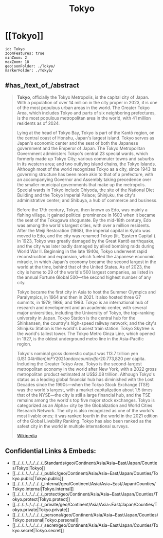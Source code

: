 ﻿---
location:
- 35.7
- 139.5
type: geo-Region
title: Tokyo
license: "CC BY-SA 4.0"
source: "https://datahub.io/core/country-codes"
isDeleted: false
isReadOnly: false
draft: false
confidential: public
tags:
- geo/Country/Region
aliases:
- Tokyo
Languages:
- de
cssclasses:
- geo-Region
publish: true
linkTitle: 
keywords: 
layout: 
publishDate: 
expiryDate: 
has_id_wikidata: Q1490
shares_border_with:
- "[[/_Standards/WikiData/WD~Chiba_Prefecture,80011]]"
- "[[/_Standards/WikiData/WD~Kanagawa_Prefecture,127513]]"
- "[[/_Standards/WikiData/WD~Saitama_Prefecture,128186]]"
- "[[/_Standards/WikiData/WD~Yamanashi_Prefecture,132720]]"
contains_the_administrative_territorial_entity:
- '[[/_Standards/WikiData/WD~Komae,86536]]'
- '[[/_Standards/WikiData/WD~Shinjuku,179645]]'
- '[[/_Standards/WikiData/WD~Minato,190088]]'
- '[[/_Standards/WikiData/WD~Shibuya-ku,193638]]'
- '[[/_Standards/WikiData/WD~Fuchū,208818]]'
- '[[/_Standards/WikiData/WD~Hachioji,208863]]'
- '[[/_Standards/WikiData/WD~Machida,210628]]'
- '[[/_Standards/WikiData/WD~Musashino,210661]]'
- '[[/_Standards/WikiData/WD~Chofu,210667]]'
- '[[/_Standards/WikiData/WD~Akishima,212494]]'
- '[[/_Standards/WikiData/WD~Chūō-ku,212704]]'
- '[[/_Standards/WikiData/WD~Bunkyo,212713]]'
- '[[/_Standards/WikiData/WD~Tama,213263]]'
- '[[/_Standards/WikiData/WD~Kodaira,213278]]'
- '[[/_Standards/WikiData/WD~Adachi-ku,213464]]'
- '[[/_Standards/WikiData/WD~Chiyoda-ku,214051]]'
- '[[/_Standards/WikiData/WD~Edogawa-ku,214056]]'
- '[[/_Standards/WikiData/WD~Kōtō-ku,215175]]'
- '[[/_Standards/WikiData/WD~Ota,217234]]'
- '[[/_Standards/WikiData/WD~Hinohara,219576]]'
- '[[/_Standards/WikiData/WD~Setagaya-ku,231645]]'
- '[[/_Standards/WikiData/WD~Arakawa-ku,232624]]'
- '[[/_Standards/WikiData/WD~Suginami-ku,232631]]'
- '[[/_Standards/WikiData/WD~Katsushika-ku,232628]]'
- '[[/_Standards/WikiData/WD~Itabashi-ku,232635]]'
- '[[/_Standards/WikiData/WD~Taitō-ku,232641]]'
- '[[/_Standards/WikiData/WD~Nerima-ku,232655]]'
- '[[/_Standards/WikiData/WD~Shinagawa-ku,233495]]'
- '[[/_Standards/WikiData/WD~Meguro-ku,233903]]'
- '[[/_Standards/WikiData/WD~Nakano,234087]]'
- '[[/_Standards/WikiData/WD~Kita-ku,235130]]'
- '[[/_Standards/WikiData/WD~Sumida-ku,235135]]'
- '[[/_Standards/WikiData/WD~Hino,236197]]'
- '[[/_Standards/WikiData/WD~Toshima-ku,236680]]'
- '[[/_Standards/WikiData/WD~Ome,237683]]'
- '[[/_Standards/WikiData/WD~Akiruno,240480]]'
- '[[/_Standards/WikiData/WD~Higashimurayama,240489]]'
- '[[/_Standards/WikiData/WD~Koganei,242874]]'
- '[[/_Standards/WikiData/WD~Nishitokyo,242882]]'
- '[[/_Standards/WikiData/WD~Mitaka,242885]]'
- '[[/_Standards/WikiData/WD~Tachikawa,269634]]'
- '[[/_Standards/WikiData/WD~Hamura,270465]]'
- '[[/_Standards/WikiData/WD~Fussa,317813]]'
- '[[/_Standards/WikiData/WD~Higashikurume,317830]]'
- '[[/_Standards/WikiData/WD~Kokubunji,317834]]'
- '[[/_Standards/WikiData/WD~Inagi,317847]]'
- '[[/_Standards/WikiData/WD~Kiyose,329754]]'
- '[[/_Standards/WikiData/WD~Kunitachi,330007]]'
- '[[/_Standards/WikiData/WD~Higashiyamato,390788]]'
- '[[/_Standards/WikiData/WD~Musashimurayama,390806]]'
- '[[/_Standards/WikiData/WD~Okutama,598626]]'
- '[[/_Standards/WikiData/WD~Mizuho,975797]]'
- "[[/_Standards/WikiData/WD~Ogasawara_Village,1022925]]"
- '[[/_Standards/WikiData/WD~Toshima,1143112]]'
- '[[/_Standards/WikiData/WD~Miyake,1154797]]'
- '[[/_Standards/WikiData/WD~Hinode,1154806]]'
- '[[/_Standards/WikiData/WD~Aogashima,1196636]]'
- '[[/_Standards/WikiData/WD~Oshima,1204507]]'
- '[[/_Standards/WikiData/WD~Niijima,1204534]]'
- '[[/_Standards/WikiData/WD~Kozushima,1346527]]'
- '[[/_Standards/WikiData/WD~Hachijo,1354815]]'
- '[[/_Standards/WikiData/WD~Mikurajima,1354993]]'
headquarters_location: "[[/_Standards/WikiData/WD~Tokyo_Metropolitan_Government_Building,111973]]"
located_in_or_next_to_body_of_water: "[[/_Standards/WikiData/WD~Tokyo_Bay,141017]]"
official_symbol:
- "[[/_Standards/WikiData/WD~Prunus_×_yedoensis,163078]]"
- "[[/_Standards/WikiData/WD~Black-headed_Gull,25634]]"
instance_of:
- '[[/_Standards/WikiData/WD~megacity,174844]]'
- '[[/_Standards/WikiData/WD~metropolis,200250]]'
- "[[/_Standards/WikiData/WD~global_city,208511]]"
- "[[/_Standards/WikiData/WD~capital_of_Japan,1025961]]"
- "[[/_Standards/WikiData/WD~financial_center,1066984]]"
- "[[/_Standards/WikiData/WD~tourist_destination,1200957]]"
- "[[/_Standards/WikiData/WD~big_city,1549591]]"
- "[[/_Standards/WikiData/WD~largest_city,51929311]]"
- "[[/_Standards/WikiData/WD~metropolitan_prefecture,124313007]]"
- "[[/_Standards/WikiData/WD~prefecture_of_Japan,50337]]"
capital: '[[/_Standards/WikiData/WD~Shinjuku,179645]]'
historical_region: '[[/_Standards/WikiData/WD~Edo,215646]]'
head_of_government: "[[/_Standards/WikiData/WD~Yuriko_Koike,261703]]"
has_part_s_:
- "[[/_Standards/WikiData/WD~ward_area_of_Tokyo,308891]]"
- "[[/_Standards/WikiData/WD~Tokyo_Metropolitan_Government,1074185]]"
- "[[/_Standards/WikiData/WD~Tokyo_Islands,1138596]]"
- "[[/_Standards/WikiData/WD~Western_Tokyo,1323122]]"
- '[[/_Standards/WikiData/WD~Tokyo,7473516]]'
part_of:
- "[[/_Standards/WikiData/WD~Greater_Tokyo_Area,328121]]"
- '[[/_Standards/WikiData/WD~Minami-Kantō,1775108]]'
different_from: '[[/_Standards/WikiData/WD~Tokio,355898]]'
described_by_source:
- "[[/_Standards/WikiData/WD~Brockhaus_and_Efron_Encyclopedic_Dictionary,602358]]"
- "[[/_Standards/WikiData/WD~Encyclopædia_Britannica_11th_edition,867541]]"
- "[[/_Standards/WikiData/WD~The_Nuttall_Encyclopædia,3181656]]"
- "[[/_Standards/WikiData/WD~The_New_Student's_Reference_Work,16082057]]"
- "[[/_Standards/WikiData/WD~Small_Brockhaus_and_Efron_Encyclopedic_Dictionary,19180675]]"
Köppen_climate_classification: "[[/_Standards/WikiData/WD~humid_subtropical_climate,864320]]"
located_in_time_zone: "[[/_Standards/WikiData/WD~Japan_Standard_Time,909085]]"
executive_body: "[[/_Standards/WikiData/WD~Tokyo_Metropolitan_Government,1074185]]"
located_in_on_physical_feature: "[[/_Standards/WikiData/WD~Kantō_Plain,1124865]]"
replaces:
- "[[/_Standards/WikiData/WD~Tokyo_Prefecture,1189121]]"
- "[[/_Standards/WikiData/WD~Tokyo_City,1207735]]"
has_characteristic: "[[/_Standards/WikiData/WD~primate_city,1422929]]"
highest_point: "[[/_Standards/WikiData/WD~Mount_Kumotori,1781878]]"
has_seal_badge_or_sigil: "[[/_Standards/WikiData/WD~Symbol_of_Tokyo_Metropolis,2332372]]"
main_regulatory_text: "[[/_Standards/WikiData/WD~Tōkyō_tosei,2465336]]"
history_of_topic:
- "[[/_Standards/WikiData/WD~history_of_Tokyo,2510783]]"
- "[[/_Standards/WikiData/WD~timeline_of_Tokyo,20983147]]"
topic_s_main_template: '[[/_Standards/WikiData/WD~Template_Tokyo,7346706]]'
contains_settlement: '[[/_Standards/WikiData/WD~Tokyo,7473516]]'
associated_electoral_district:
- "[[/_Standards/WikiData/WD~Tokyo_10th_district,7813802]]"
- "[[/_Standards/WikiData/WD~Tokyo_1st_district,7813806]]"
- "[[/_Standards/WikiData/WD~Tokyo_18th_district,7813807]]"
- "[[/_Standards/WikiData/WD~Tokyo_2nd_district,7813811]]"
- "[[/_Standards/WikiData/WD~Tokyo_6th_district,7813818]]"
- "[[/_Standards/WikiData/WD~Tokyo_8th_district,7813822]]"
- "[[/_Standards/WikiData/WD~Tokyo_At-large_district,7813827]]"
- "[[/_Standards/WikiData/WD~Tokyo_proportional_representation_block,7814046]]"
- "[[/_Standards/WikiData/WD~Tokyo_22nd_district,10343462]]"
- "[[/_Standards/WikiData/WD~Tokyo_3rd_district,10343508]]"
- "[[/_Standards/WikiData/WD~Tokyo_4th_district,10343531]]"
- "[[/_Standards/WikiData/WD~Tokyo_7th_district,10343578]]"
- "[[/_Standards/WikiData/WD~Tokyo_25th_district,10971927]]"
- "[[/_Standards/WikiData/WD~Tokyo_11th_district,11102981]]"
- "[[/_Standards/WikiData/WD~Tokyo_9th_district,11102990]]"
- "[[/_Standards/WikiData/WD~Tokyo_5th_district,11102988]]"
- "[[/_Standards/WikiData/WD~Tokyo_13th_district,11525650]]"
- "[[/_Standards/WikiData/WD~Tokyo_14th_district,11525651]]"
- "[[/_Standards/WikiData/WD~Tokyo_12th_district,11525648]]"
- "[[/_Standards/WikiData/WD~Tokyo_17th_district,11525654]]"
- "[[/_Standards/WikiData/WD~Tokyo_19th_district,11525655]]"
- "[[/_Standards/WikiData/WD~Tokyo_15th_district,11525652]]"
- "[[/_Standards/WikiData/WD~Tokyo_16th_district,11525653]]"
- "[[/_Standards/WikiData/WD~Tokyo_21th_district,11525658]]"
- "[[/_Standards/WikiData/WD~Tokyo_23rd_district,11525659]]"
- "[[/_Standards/WikiData/WD~Tokyo_20th_district,11525656]]"
- "[[/_Standards/WikiData/WD~Tokyo_24th_district,11525660]]"
- "[[/_Standards/WikiData/WD~Tokyo_26th_district,115515575]]"
- "[[/_Standards/WikiData/WD~Tokyo_27th_district,115515584]]"
- "[[/_Standards/WikiData/WD~Tokyo_28th_district,115515596]]"
- "[[/_Standards/WikiData/WD~Tokyo_29th_district,115515600]]"
- "[[/_Standards/WikiData/WD~Tokyo_30th_district,115515604]]"
legislative_body: "[[/_Standards/WikiData/WD~Tokyo_Metropolitan_Assembly,7813951]]"
category_for_people_buried_here: '[[/_Standards/WikiData/WD~Q7978414,7978414]]'
topic_s_main_Wikimedia_portal: '[[/_Standards/WikiData/WD~Portal_Tokyo,11379416]]'
anthem: "[[/_Standards/WikiData/WD~Tokyo_Metropolitan_Song,11525332]]"
office_held_by_head_of_government: "[[/_Standards/WikiData/WD~Governor_of_Tokyo,11525354]]"
public_holiday: "[[/_Standards/WikiData/WD~Tokyo_Citizen's_Day,11643728]]"
archives_at: "[[/_Standards/WikiData/WD~Tokyo_Metropolitan_Archives,18337459]]"
flag: "[[/_Standards/WikiData/WD~flag_of_Tokyo,20900820]]"
Wolfram_Language_entity_code:
- "Entity[\"MetropolitanArea\", \"TokyoJapanMetro\"]"
- "Entity[\"AdministrativeDivision\", {\"Tokyo\", \"Japan\"}]"
- "Entity[\"City\", {\"Tokyo\", \"Tokyo\", \"Japan\"}]"
economy_of_topic: "[[/_Standards/WikiData/WD~economy_of_Tokyo,106017817]]"
on_focus_list_of_Wikimedia_project: "[[/_Standards/WikiData/WD~NADD_Wikidata_project,123694075]]"
said_to_be_the_same_as: "[[/_Standards/WikiData/WD~metropolitan_prefecture,124313007]]"
demographics_of_topic: "[[/_Standards/WikiData/WD~demographics_of_Tokyo,124313324]]"
demonym:
- toquiota
- Tokijčan
- Tokijčanka
- Tokyote
- tokijczycy
- tokijczyk
- tokijka
- tokijki
- Tokyoite
- Tokyoïte
BHCL_UUID: a5f1c2ec-c09e-4fb2-ada0-8bb828f72607
UMLS_CUI: C0040371
Mastodon_instance_URL: "https://mastodon.tokyo"
ISNI: 0000000417576305
inception: "1868-09-06T00:00:00Z"
MeSH_tree_code:
- Z01.252.474.463.709
- Z01.433.900
coordinate_location: "Point(139.691666666 35.689444444)"
twinned_administrative_body:
- '[[/_Standards/WikiData/WD~Moscow,649]]'
- '[[/_Standards/WikiData/WD~Beijing,956]]'
- '[[/_Standards/WikiData/WD~Delhi,1353]]'
- "[[/_Standards/WikiData/WD~New_South_Wales,3224]]"
- '[[/_Standards/WikiData/WD~Jakarta,3630]]'
- '[[/_Standards/WikiData/WD~Damascus,3766]]'
- '[[/_Standards/WikiData/WD~Amman,3805]]'
- '[[/_Standards/WikiData/WD~Casablanca,7903]]'
- '[[/_Standards/WikiData/WD~Seoul,8684]]'
- '[[/_Standards/WikiData/WD~Honolulu,18094]]'
- "[[/_Standards/WikiData/WD~Cairo_Governorate,30805]]"
- "[[/_Standards/WikiData/WD~New_York_City,60]]"
- '[[/_Standards/WikiData/WD~Berlin,64]]'
- '[[/_Standards/WikiData/WD~London,84]]'
- '[[/_Standards/WikiData/WD~Paris,90]]'
- "[[/_Standards/WikiData/WD~São_Paulo,174]]"
- '[[/_Standards/WikiData/WD~Rome,220]]'
named_after:
- '[[/_Standards/WikiData/WD~east,684]]'
- "[[/_Standards/WikiData/WD~capital_city,5119]]"
detail_map: "http://commons.wikimedia.org/wiki/Special:FilePath/%E6%9D%B1%E4%BA%AC%E9%83%BD%E8%A1%8C%E6%94%BF%E5%8C%BA%E5%88%86%E5%9B%B3.png"
aerial_view:
- "http://commons.wikimedia.org/wiki/Special:FilePath/20041230%20cimg0137%201600%20-%20panoramio.jpg"
- "http://commons.wikimedia.org/wiki/Special:FilePath/Night%20in%20the%20Greater%20Tokyo%20Area%20ISS054.jpg"
- "http://commons.wikimedia.org/wiki/Special:FilePath/Tokyo%202017-09-18%20%2836532024423%29.jpg"
pronunciation_audio:
- "http://commons.wikimedia.org/wiki/Special:FilePath/LL-Q5146%20%28por%29-NMaia-T%C3%B3quio.wav"
- "http://commons.wikimedia.org/wiki/Special:FilePath/LL-Q7913%20%28ron%29-KlaudiuMihaila-T%C5%8Dky%C5%8D.wav"
video: "http://commons.wikimedia.org/wiki/Special:FilePath/Shibuya%20Crossing.ogv"
relief_location_map: "http://commons.wikimedia.org/wiki/Special:FilePath/Tokyo-to%20g%C3%A9olocalisation%20relief.svg"
logo_image: "http://commons.wikimedia.org/wiki/Special:FilePath/Tokyo%20%28Chinese%20characters%29.svg"
location_map: "http://commons.wikimedia.org/wiki/Special:FilePath/Tokyo%20Blank%203.svg"
panoramic_view: "http://commons.wikimedia.org/wiki/Special:FilePath/Tokyo%20from%20the%20top%20of%20the%20SkyTree%20%28cropped%29.JPG"
montage_image: "http://commons.wikimedia.org/wiki/Special:FilePath/Tokyo%20Montage%202015.jpg"
nighttime_view: "http://commons.wikimedia.org/wiki/Special:FilePath/Tokyo%20tower%20aerial%20night.jpg"
official_website: "https://www.metro.tokyo.lg.jp/"
streaming_media_URL: "https://www.youtube.com/watch?v=kQFo1bVV81c"
U_S_National_Archives_Identifier: 10036684
Krugosvet_article: Earth_sciences/geografiya/TOKIO.html
FIPS_10_4_countries_and_regions_: JA40
ISO_3166_2_code: JP-13
HASC: JP.TK
UN_LOCODE: JPTKX
Libris_URI: mkz102b55rvkgm2
X_Twitter_username: tocho_koho
Facebook_username: tochokoho
TikTok_username: tokyodouga_official
name_in_kana: とうきょうと
capital_of: '[[/_Standards/WikiData/WD~Japan,17]]'
located_in_the_administrative_territorial_entity: '[[/_Standards/WikiData/WD~Japan,17]]'
country: '[[/_Standards/WikiData/WD~Japan,17]]'
continent: '[[/_Standards/WikiData/WD~Asia,48]]'
elevation_above_sea_level: 6
OpenStreetMap_zoom_level: 8
minimum_wage: 985
OmegaWiki_Defined_Meaning: 7082
locator_map_image: "http://commons.wikimedia.org/wiki/Special:FilePath/Location%20TokyoJapan.jpg"
seal_image: "http://commons.wikimedia.org/wiki/Special:FilePath/Symbol%20of%20Tokyo%20Metropolis.svg"
area: 2194.05
dantai_code: 130001
social_media_followers: 1143594
image: "http://commons.wikimedia.org/wiki/Special:FilePath/Tokyo%20Japan%20taken%20by%20Hodoyoshi-3%20Satellite.jpg"
Commons_category: Tokyo
subreddit: Tokyo
hashtag:
- Tokyo
- 東京
native_label: 東京都
official_name: 東京都
population: 14264798
YouTube_handle: tokyo
GitHub_topic: tokyo
WOEID: 2345889
coat_of_arms_image: "http://commons.wikimedia.org/wiki/Special:FilePath/Emblem%20of%20Tokyo%20Metropolis.svg"
flag_image: "http://commons.wikimedia.org/wiki/Special:FilePath/Flag%20of%20Tokyo%20Metropolis.svg"
Commons_gallery: 東京
page_banner: "http://commons.wikimedia.org/wiki/Special:FilePath/Tokyo%20banner.jpg"
geoshape: "http://commons.wikimedia.org/data/main/Data:Japan/Tokyo.map"
---

# [[Tokyo]] 

```leaflet
id: Tokyo
zoomFeatures: true 
minZoom: 2 
maxZoom: 18
geojsonFolder: ./Tokyo/
markerFolder: ./Tokyo/
```

## #has_/text_of_/abstract

> **Tokyo**, officially the Tokyo Metropolis, is the capital city of Japan. With a population of over 14 million in the city proper in 2023, it is one of the most populous urban areas in the world. The Greater Tokyo Area, which includes Tokyo and parts of six neighboring prefectures, is the most populous metropolitan area in the world, with 41 million residents as of 2024.
>
> Lying at the head of Tokyo Bay, Tokyo is part of the Kantō region, on the central coast of Honshu, Japan's largest island. Tokyo serves as Japan's economic center and the seat of both the Japanese government and the Emperor of Japan. The Tokyo Metropolitan Government administers Tokyo's central 23 special wards, which formerly made up Tokyo City; various commuter towns and suburbs in its western area; and two outlying island chains, the Tokyo Islands. Although most of the world recognizes Tokyo as a city, since 1943 its governing structure has been more akin to that of a prefecture, with an accompanying Governor and Assembly taking precedence over the smaller municipal governments that make up the metropolis. Special wards in Tokyo include Chiyoda, the site of the National Diet Building and the Tokyo Imperial Palace; Shinjuku, the city's administrative center; and Shibuya, a hub of commerce and business.
>
> Before the 17th century, Tokyo, then known as Edo, was mainly a fishing village. It gained political prominence in 1603 when it became the seat of the Tokugawa shogunate. By the mid-18th century, Edo was among the world's largest cities, with over a million residents. After the Meiji Restoration (1868), the imperial capital in Kyoto was moved to Edo, and the city was renamed Tokyo (lit. 'Eastern Capital'). In 1923, Tokyo was greatly damaged by the Great Kantō earthquake, and the city was later badly damaged by allied bombing raids during World War II. Beginning in the late 1940s, Tokyo underwent rapid reconstruction and expansion, which fueled the Japanese economic miracle, in which Japan's economy became the second largest in the world at the time, behind that of the United States. As of 2023, the city is home to 29 of the world's 500 largest companies, as listed in the annual Fortune Global 500—the second highest number of any city.
>
> Tokyo became the first city in Asia to host the Summer Olympics and Paralympics, in 1964 and then in 2021. It also hosted three G7 summits, in 1979, 1986, and 1993. Tokyo is an international hub of research and development and an academic center, with several major universities, including the University of Tokyo, the top-ranking university in Japan. Tokyo Station is the central hub for the Shinkansen, the country's high-speed railway network; and the city's Shinjuku Station is the world's busiest train station. Tokyo Skytree is the world's tallest tower. The Tokyo Metro Ginza Line, which opened in 1927, is the oldest underground metro line in the Asia–Pacific region.
>
> Tokyo's nominal gross domestic output was 113.7 trillion yen (US$1.04 trillion) in FY2021 and accounted for 20.7% of the country's total economic output, which converts to 8.07 million yen or US$73,820 per capita. Including the Greater Tokyo Area, Tokyo is the second-largest metropolitan economy in the world after New York, with a 2022 gross metropolitan product estimated at US$2.08 trillion. Although Tokyo's status as a leading global financial hub has diminished with the Lost Decades since the 1990s—when the Tokyo Stock Exchange (TSE) was the world's largest, with a market capitalization about 1.5 times that of the NYSE—the city is still a large financial hub, and the TSE remains among the world's top five major stock exchanges. Tokyo is categorized as an Alpha+ city by the Globalization and World Cities Research Network. The city is also recognized as one of the world's most livable ones; it was ranked fourth in the world in the 2021 edition of the Global Livability Ranking. Tokyo has also been ranked as the safest city in the world in multiple international surveys.
>
> [Wikipedia](https://en.wikipedia.org/wiki/Tokyo) 

## Confidential Links & Embeds: 
- [[../../../../../../../_Standards/geo/Continent/Asia/Asia~East/Japan/Counties/Tokyo|Tokyo]] 
- [[../../../../../../../_public/geo/Continent/Asia/Asia~East/Japan/Counties/Tokyo.public|Tokyo.public]] 
- [[../../../../../../../_internal/geo/Continent/Asia/Asia~East/Japan/Counties/Tokyo.internal|Tokyo.internal]] 
- [[../../../../../../../_protect/geo/Continent/Asia/Asia~East/Japan/Counties/Tokyo.protect|Tokyo.protect]] 
- [[../../../../../../../_private/geo/Continent/Asia/Asia~East/Japan/Counties/Tokyo.private|Tokyo.private]] 
- [[../../../../../../../_personal/geo/Continent/Asia/Asia~East/Japan/Counties/Tokyo.personal|Tokyo.personal]] 
- [[../../../../../../../_secret/geo/Continent/Asia/Asia~East/Japan/Counties/Tokyo.secret|Tokyo.secret]] 

